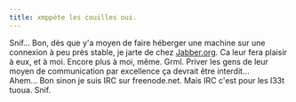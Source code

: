 ```yaml
---
title: xmppète les couilles oui.
---
```


Snif... Bon, dès que y'a moyen de faire héberger une machine sur une connexion
à peu près stable, je jarte de chez [Jabber.org](http://www.jabber.org). Ca
leur fera plaisir à eux, et à moi. Encore plus à moi, même. Grml. Priver les
gens de leur moyen de communication par excellence ça devrait être interdit...  
Ahem... Bon sinon je suis IRC sur freenode.net. Mais IRC c'est pour les l33t
tuoua. Snif.

